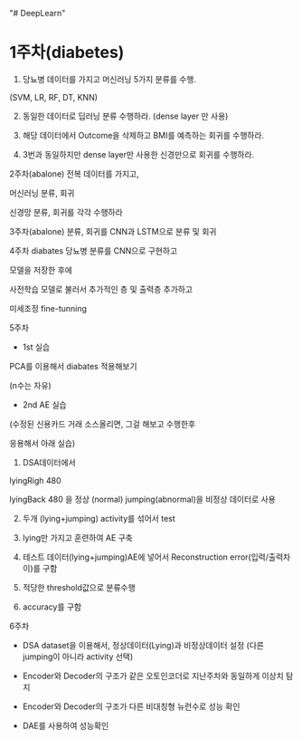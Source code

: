 "# DeepLearn" 

# 1주차(diabetes)
1. 당뇨병 데이터를 가지고 머신러닝 5가지 분류를 수행.

(SVM, LR, RF, DT, KNN)

2. 동일한 데이터로 딥러닝 분류 수행하라. (dense layer 만 사용)

3. 해당 데이터에서 Outcome을 삭제하고 BMI를 예측하는 회귀를 수행하라.

4. 3번과 동일하지만 dense layer만 사용한 신경만으로 회귀를 수행하라.

2주차(abalone)
전복 데이터를 가지고,

머신러닝 분류, 회귀

신경망 분류, 회귀를 각각 수행하라

3주차(abalone)
분류, 회귀를 CNN과 LSTM으로 분류 및 회귀

4주차
diabates 당뇨병 분류를 CNN으로 구현하고

모델을 저장한 후에

사전학습 모델로 불러서 추가적인 층 및 출력층 추가하고

미세조정 fine-tunning 

5주차

- 1st 실습

PCA를 이용해서 diabates 적용해보기

(n수는 자유)



- 2nd AE 실습

(수정된 신용카드 거래 소스올리면, 그걸 해보고 수행한후

응용해서 아래 실습)

1. DSA데이터에서 

lyingRigh                  480

lyingBack                  480
을 정상 (normal) jumping(abnormal)을 비정상 데이터로 사용

2. 두개 (lying+jumping) activity를 섞어서 test 

3. lying만 가지고 훈련하여 AE 구축

4. 테스트 데이터(lying+jumping)AE에 넣어서 Reconstruction error(입력/출력차이)를 구함

5. 적당한 threshold값으로 분류수행

6. accuracy를 구함

6주차

-  DSA dataset을 이용해서, 정상데이터(Lying)과 비정상데이터 설정 (다른 jumping이 아니라 activity 선택)

- Encoder와 Decoder의 구조가 같은 오토인코더로 지난주차와 동일하게 이상치 탐지

- Encoder와 Decoder의 구조가 다른 비대칭형 뉴런수로 성능 확인

- DAE를 사용하여 성능확인
